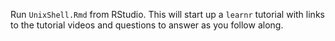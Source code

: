 Run `UnixShell.Rmd` from RStudio. This will start up a `learnr` tutorial with links to the tutorial videos and questions to answer as you follow along.
